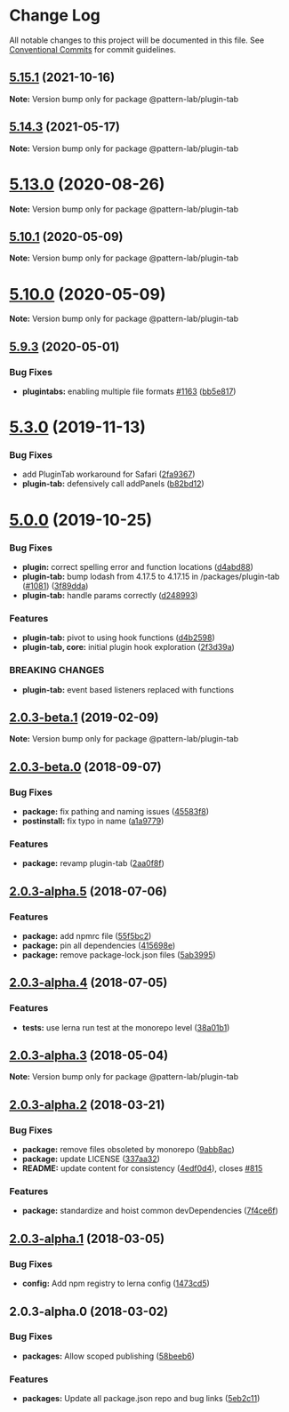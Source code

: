 # Change Log

All notable changes to this project will be documented in this file.
See [Conventional Commits](https://conventionalcommits.org) for commit guidelines.

## [5.15.1](https://github.com/pattern-lab/patternlab-node/tree/master/packages/plugin-tab/compare/v5.15.0...v5.15.1) (2021-10-16)

**Note:** Version bump only for package @pattern-lab/plugin-tab





## [5.14.3](https://github.com/pattern-lab/patternlab-node/tree/master/packages/plugin-tab/compare/v5.14.2...v5.14.3) (2021-05-17)

**Note:** Version bump only for package @pattern-lab/plugin-tab





# [5.13.0](https://github.com/pattern-lab/patternlab-node/tree/master/packages/plugin-tab/compare/v5.12.0...v5.13.0) (2020-08-26)

**Note:** Version bump only for package @pattern-lab/plugin-tab





## [5.10.1](https://github.com/pattern-lab/patternlab-node/tree/master/packages/plugin-tab/compare/v5.10.0...v5.10.1) (2020-05-09)

**Note:** Version bump only for package @pattern-lab/plugin-tab





# [5.10.0](https://github.com/pattern-lab/patternlab-node/tree/master/packages/plugin-tab/compare/v5.9.3...v5.10.0) (2020-05-09)

**Note:** Version bump only for package @pattern-lab/plugin-tab





## [5.9.3](https://github.com/pattern-lab/patternlab-node/tree/master/packages/plugin-tab/compare/v5.9.2...v5.9.3) (2020-05-01)


### Bug Fixes

* **plugintabs:** enabling multiple file formats [#1163](https://github.com/pattern-lab/patternlab-node/tree/master/packages/plugin-tab/issues/1163) ([bb5e817](https://github.com/pattern-lab/patternlab-node/tree/master/packages/plugin-tab/commit/bb5e8179e6b8553a6e1af0bede26db412b6c0b68))






# [5.3.0](https://github.com/pattern-lab/patternlab-node/tree/master/packages/plugin-tab/compare/v5.2.0...v5.3.0) (2019-11-13)


### Bug Fixes

* add PluginTab workaround for Safari ([2fa9367](https://github.com/pattern-lab/patternlab-node/tree/master/packages/plugin-tab/commit/2fa936769be65484af52f242dca2536a3382462c))
* **plugin-tab:** defensively call addPanels ([b82bd12](https://github.com/pattern-lab/patternlab-node/tree/master/packages/plugin-tab/commit/b82bd129fdbe48de95b62d75fb7fe95cea896b7e))





# [5.0.0](https://github.com/pattern-lab/patternlab-node/tree/master/packages/plugin-tab/compare/v3.0.0-beta.3...v5.0.0) (2019-10-25)


### Bug Fixes

* **plugin:** correct spelling error and function locations ([d4abd88](https://github.com/pattern-lab/patternlab-node/tree/master/packages/plugin-tab/commit/d4abd88cb017550002407241b5045a2ad1adb1dc))
* **plugin-tab:** bump lodash from 4.17.5 to 4.17.15 in /packages/plugin-tab ([#1081](https://github.com/pattern-lab/patternlab-node/tree/master/packages/plugin-tab/issues/1081)) ([3f89dda](https://github.com/pattern-lab/patternlab-node/tree/master/packages/plugin-tab/commit/3f89dda1685874e251f9777f969c0943e0080881))
* **plugin-tab:** handle params correctly ([d248993](https://github.com/pattern-lab/patternlab-node/tree/master/packages/plugin-tab/commit/d2489939bb0db1a1d67b0e7f47dfb1838b88b0a0))


### Features

* **plugin-tab:** pivot to using hook functions ([d4b2598](https://github.com/pattern-lab/patternlab-node/tree/master/packages/plugin-tab/commit/d4b25984fc2a2646cc1876a5c635f57593c35f09))
* **plugin-tab, core:** initial plugin hook exploration ([2f3d39a](https://github.com/pattern-lab/patternlab-node/tree/master/packages/plugin-tab/commit/2f3d39ac6b125ad4c6b872e27ee224ce2ea33a12))


### BREAKING CHANGES

* **plugin-tab:** event based listeners replaced with functions






## [2.0.3-beta.1](https://github.com/pattern-lab/patternlab-node/tree/master/packages/plugin-tab/compare/@pattern-lab/plugin-tab@2.0.3-beta.0...@pattern-lab/plugin-tab@2.0.3-beta.1) (2019-02-09)

**Note:** Version bump only for package @pattern-lab/plugin-tab





<a name="2.0.3-beta.0"></a>
## [2.0.3-beta.0](https://github.com/pattern-lab/patternlab-node/tree/master/packages/plugin-tab/compare/@pattern-lab/plugin-tab@2.0.3-alpha.5...@pattern-lab/plugin-tab@2.0.3-beta.0) (2018-09-07)


### Bug Fixes

* **package:** fix pathing and naming issues ([45583f8](https://github.com/pattern-lab/patternlab-node/tree/master/packages/plugin-tab/commit/45583f8))
* **postinstall:** fix typo in name ([a1a9779](https://github.com/pattern-lab/patternlab-node/tree/master/packages/plugin-tab/commit/a1a9779))


### Features

* **package:** revamp plugin-tab ([2aa0f8f](https://github.com/pattern-lab/patternlab-node/tree/master/packages/plugin-tab/commit/2aa0f8f))





<a name="2.0.3-alpha.5"></a>

## [2.0.3-alpha.5](https://github.com/pattern-lab/patternlab-node/tree/master/packages/plugin-tab/compare/@pattern-lab/plugin-tab@2.0.3-alpha.4...@pattern-lab/plugin-tab@2.0.3-alpha.5) (2018-07-06)

### Features

* **package:** add npmrc file ([55f5bc2](https://github.com/pattern-lab/patternlab-node/tree/master/packages/plugin-tab/commit/55f5bc2))
* **package:** pin all dependencies ([415698e](https://github.com/pattern-lab/patternlab-node/tree/master/packages/plugin-tab/commit/415698e))
* **package:** remove package-lock.json files ([5ab3995](https://github.com/pattern-lab/patternlab-node/tree/master/packages/plugin-tab/commit/5ab3995))

<a name="2.0.3-alpha.4"></a>

## [2.0.3-alpha.4](https://github.com/pattern-lab/patternlab-node/tree/master/packages/plugin-tab/compare/@pattern-lab/plugin-tab@2.0.3-alpha.3...@pattern-lab/plugin-tab@2.0.3-alpha.4) (2018-07-05)

### Features

* **tests:** use lerna run test at the monorepo level ([38a01b1](https://github.com/pattern-lab/patternlab-node/tree/master/packages/plugin-tab/commit/38a01b1))

<a name="2.0.3-alpha.3"></a>

## [2.0.3-alpha.3](https://github.com/pattern-lab/patternlab-node/tree/master/packages/plugin-tab/compare/@pattern-lab/plugin-tab@2.0.3-alpha.2...@pattern-lab/plugin-tab@2.0.3-alpha.3) (2018-05-04)

**Note:** Version bump only for package @pattern-lab/plugin-tab

<a name="2.0.3-alpha.2"></a>

## [2.0.3-alpha.2](https://github.com/pattern-lab/patternlab-node/tree/master/packages/plugin-tab/compare/@pattern-lab/plugin-tab@2.0.3-alpha.1...@pattern-lab/plugin-tab@2.0.3-alpha.2) (2018-03-21)

### Bug Fixes

* **package:** remove files obsoleted by monorepo ([9abb8ac](https://github.com/pattern-lab/patternlab-node/tree/master/packages/plugin-tab/commit/9abb8ac))
* **package:** update LICENSE ([337aa32](https://github.com/pattern-lab/patternlab-node/tree/master/packages/plugin-tab/commit/337aa32))
* **README:** update content for consistency ([4edf0d4](https://github.com/pattern-lab/patternlab-node/tree/master/packages/plugin-tab/commit/4edf0d4)), closes [#815](https://github.com/pattern-lab/patternlab-node/tree/master/packages/plugin-tab/issues/815)

### Features

* **package:** standardize and hoist common devDependencies ([7f4ce6f](https://github.com/pattern-lab/patternlab-node/tree/master/packages/plugin-tab/commit/7f4ce6f))

<a name="2.0.3-alpha.1"></a>

## [2.0.3-alpha.1](https://github.com/pattern-lab/patternlab-node/tree/master/packages/plugin-tab/compare/@pattern-lab/plugin-tab@2.0.3-alpha.0...@pattern-lab/plugin-tab@2.0.3-alpha.1) (2018-03-05)

### Bug Fixes

* **config:** Add npm registry to lerna config ([1473cd5](https://github.com/pattern-lab/patternlab-node/tree/master/packages/plugin-tab/commit/1473cd5))

<a name="2.0.3-alpha.0"></a>

## 2.0.3-alpha.0 (2018-03-02)

### Bug Fixes

* **packages:** Allow scoped publishing ([58beeb6](https://github.com/pattern-lab/patternlab-node/tree/master/packages/plugin-tab/commit/58beeb6))

### Features

* **packages:** Update all package.json repo and bug links ([5eb2c11](https://github.com/pattern-lab/patternlab-node/tree/master/packages/plugin-tab/commit/5eb2c11))
